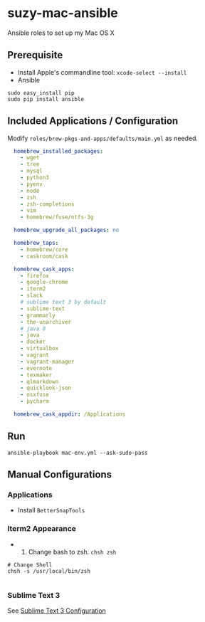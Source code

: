 # suzy-mac-ansible
Ansible roles to set up my Mac OS X

## Prerequisite

+ Install Apple's commandline tool: `xcode-select --install`
+ Ansible

```
sudo easy_install pip
sudo pip install ansible
```

## Included Applications / Configuration

Modify `roles/brew-pkgs-and-apps/defaults/main.yml` as needed.

```yaml
  homebrew_installed_packages:
    - wget
    - tree
    - mysql
    - python3
    - pyenv
    - node
    - zsh
    - zsh-completions
    - vim
    - homebrew/fuse/ntfs-3g

  homebrew_upgrade_all_packages: no

  homebrew_taps:
    - homebrew/core
    - caskroom/cask

  homebrew_cask_apps:
    - firefox
    - google-chrome
    - iterm2
    - slack
    # sublime text 3 by default
    - sublime-text
    - grammarly
    - the-unarchiver
    # java 8
    - java
    - docker
    - virtualbox
    - vagrant
    - vagrant-manager
    - evernote
    - texmaker
    - qlmarkdown
    - quicklook-json
    - osxfuse
    - pycharm

  homebrew_cask_appdir: /Applications
```
## Run

```
ansible-playbook mac-env.yml --ask-sudo-pass
```

## Manual Configurations

### Applications

+ Install `BetterSnapTools`

### Iterm2 Appearance

+ 1. Change bash to zsh. `chsh zsh `

```
# Change Shell
chsh -s /usr/local/bin/zsh


```

### Sublime Text 3

See [Sublime Text 3 Configuration](http://suzywu2014.github.io/ubuntu/2017/02/18/Ubuntu-sublime3)
